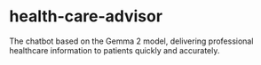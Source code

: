 # health-care-advisor

The chatbot based on the Gemma 2 model, delivering professional healthcare information to patients quickly and accurately.
